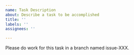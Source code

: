 ```yaml
---
name: Task Description
about: Describe a task to be accomplished
title: ''
labels: ''
assignees: ''

---
```


Please do work for this task in a branch named issue-XXX.